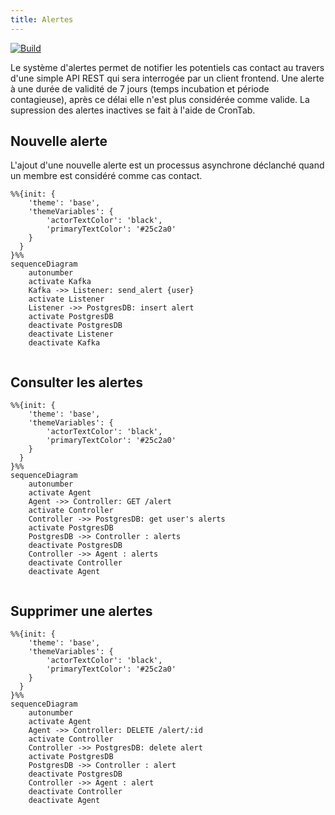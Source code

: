 ```yaml
---
title: Alertes
---
```


[![Build](https://github.com/Covid-Alert-Microservices/alerts/actions/workflows/build.yaml/badge.svg)](https://github.com/Covid-Alert-Microservices/alerts/actions/workflows/build.yaml)

Le système d'alertes permet de notifier les potentiels cas contact au travers d'une simple API REST qui sera interrogée par un client frontend. Une alerte à une durée de validité de 7 jours (temps incubation et période contagieuse), après ce délai elle n'est plus considérée comme valide. La supression des alertes inactives se fait à l'aide de CronTab.

## Nouvelle alerte
L'ajout d'une nouvelle alerte est un processus asynchrone déclanché quand un membre est considéré comme cas contact.

```mermaid
%%{init: {
    'theme': 'base', 
    'themeVariables': {
        'actorTextColor': 'black',
        'primaryTextColor': '#25c2a0'
    }
  }
}%%
sequenceDiagram
    autonumber
    activate Kafka
    Kafka ->> Listener: send_alert {user}
    activate Listener
    Listener ->> PostgresDB: insert alert
    activate PostgresDB
    deactivate PostgresDB
    deactivate Listener
    deactivate Kafka
    
```

## Consulter les alertes

```mermaid
%%{init: {
    'theme': 'base', 
    'themeVariables': {
        'actorTextColor': 'black',
        'primaryTextColor': '#25c2a0'
    }
  }
}%%
sequenceDiagram
    autonumber
    activate Agent
    Agent ->> Controller: GET /alert
    activate Controller
    Controller ->> PostgresDB: get user's alerts
    activate PostgresDB
    PostgresDB ->> Controller : alerts
    deactivate PostgresDB
    Controller ->> Agent : alerts
    deactivate Controller
    deactivate Agent
    
```

## Supprimer une alertes

```mermaid
%%{init: {
    'theme': 'base', 
    'themeVariables': {
        'actorTextColor': 'black',
        'primaryTextColor': '#25c2a0'
    }
  }
}%%
sequenceDiagram
    autonumber
    activate Agent
    Agent ->> Controller: DELETE /alert/:id
    activate Controller
    Controller ->> PostgresDB: delete alert
    activate PostgresDB
    PostgresDB ->> Controller : alert
    deactivate PostgresDB
    Controller ->> Agent : alert
    deactivate Controller
    deactivate Agent
    
```